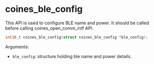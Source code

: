 # coines_ble_config
This API is used to configure BLE name and power. It should be called before calling coines_open_comm_intf API.

```C
int16_t coines_ble_config(struct coines_ble_config *ble_config);
```

Arguments:

- `ble_config`: structure holding ble name and power details.
